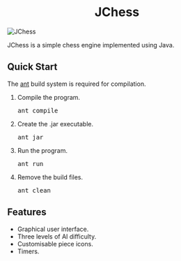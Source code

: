 <h1 align="center">JChess</h1>

![JChess](https://i.imgur.com/5cVzhm5.png)

JChess is a simple chess engine implemented using Java.

## Quick Start

The [ant](https://ant.apache.org/) build system is required for compilation.

1. Compile the program.

   <pre>
   ant compile
   </pre>

2. Create the .jar executable.

   <pre>
   ant jar
   </pre>

3. Run the program.

   <pre>
   ant run
   </pre>

4. Remove the build files.
   <pre>
   ant clean
   </pre>

## Features

- Graphical user interface.
- Three levels of AI difficulty.
- Customisable piece icons.
- Timers.
